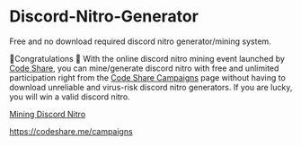 # Discord-Nitro-Generator
Free and no download required discord nitro generator/mining system.

🎉Congratulations 🎉 With the online discord nitro mining event launched by <a href="https://codeshare.me/">Code Share</a>, you can mine/generate discord nitro with free and unlimited participation right from the <a href="https://codeshare.me/campaigns">Code Share Campaigns</a> page without having to download unreliable and virus-risk discord nitro generators. If you are lucky, you will win a valid discord nitro.

<a href="https://codeshare.me/campaigns">Mining Discord Nitro</a>

https://codeshare.me/campaigns
